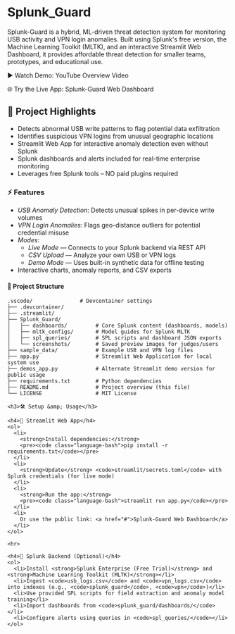 # Splunk_Guard

Splunk-Guard is a hybrid, ML-driven threat detection system for monitoring USB activity and VPN login anomalies. Built using Splunk's free version, the Machine Learning Toolkit (MLTK), and an interactive Streamlit Web Dashboard, it provides affordable threat detection for smaller teams, prototypes, and educational use.

▶️ Watch Demo: YouTube Overview Video

🌐 Try the Live App: Splunk-Guard Web Dashboard

## 🚀 Project Highlights

- Detects abnormal USB write patterns to flag potential data exfiltration  
- Identifies suspicious VPN logins from unusual geographic locations  
- Streamlit Web App for interactive anomaly detection even without Splunk  
- Splunk dashboards and alerts included for real-time enterprise monitoring  
- Leverages free Splunk tools – NO paid plugins required

 ### ⚡ Features

- *USB Anomaly Detection*: Detects unusual spikes in per-device write volumes
- *VPN Login Anomalies*: Flags geo-distance outliers for potential credential misuse
- *Modes*:
  - *Live Mode* — Connects to your Splunk backend via REST API  
  - *CSV Upload* — Analyze your own USB or VPN logs  
  - *Demo Mode* — Uses built-in synthetic data for offline testing
- Interactive charts, anomaly reports, and CSV exports

 #### 📁 Project Structure

```plaintext
.vscode/               # Devcontainer settings
├── .devcontainer/
├── .streamlit/
├── Splunk_Guard/
│   ├── dashboards/         # Core Splunk content (dashboards, models)
│   ├── mltk_configs/       # Model guides for Splunk MLTK
│   ├── spl_queries/        # SPL scripts and dashboard JSON exports
│   └── screenshots/        # Saved preview images for judges/users
├── sample_data/            # Example USB and VPN log files
├── app.py                  # Streamlit Web Application for local system use
├── demos_app.py            # Alternate Streamlit demo version for public usage
├── requirements.txt        # Python dependencies
├── README.md               # Project overview (this file)
└── LICENSE                 # MIT License

<h3>🛠 Setup &amp; Usage</h3>

<h4>🚀 Streamlit Web App</h4>
<ol>
  <li>
    <strong>Install dependencies:</strong>
    <pre><code class="language-bash">pip install -r requirements.txt</code></pre>
  </li>
  <li>
    <strong>Update</strong> <code>streamlit/secrets.toml</code> with Splunk credentials (for live mode)
  </li>
  <li>
    <strong>Run the app:</strong>
    <pre><code class="language-bash">streamlit run app.py</code></pre>
  </li>
  <li>
    Or use the public link: <a href="#">Splunk-Guard Web Dashboard</a>
  </li>
</ol>

<hr>

<h4>💾 Splunk Backend (Optional)</h4>
<ol>
  <li>Install <strong>Splunk Enterprise (Free Trial)</strong> and <strong>Machine Learning Toolkit (MLTK)</strong></li>
  <li>Ingest <code>usb_logs.csv</code> and <code>vpn_logs.csv</code> into indexes (e.g., <code>splunk_guard</code>, <code>vpn</code>)</li>
  <li>Use provided SPL scripts for field extraction and anomaly model training</li>
  <li>Import dashboards from <code>splunk_guard/dashboards/</code></li>
  <li>Configure alerts using queries in <code>spl_queries/</code></li>
</ol>




